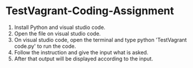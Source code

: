 # TestVagrant-Coding-Assignment

1. Install Python and visual studio code.
2. Open the file on visual studio code.
3. On visual studio code, open the terminal and type python 'TestVagrant code.py' to run the code.
4. Follow the instruction and give the input what is asked.
5. After that output will be displayed according to the input.
